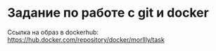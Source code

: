 Задание по работе с git и docker
===============================

Ссылка на образ в dockerhub:
https://hub.docker.com/repository/docker/morllly/task
